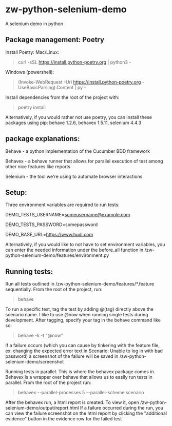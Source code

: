 # zw-python-selenium-demo
 A selenium demo in python
 
## Package management: Poetry
Install Poetry:
Mac/Linux:
> curl -sSL https://install.python-poetry.org | python3 -

Windows (powershell):
> (Invoke-WebRequest -Uri https://install.python-poetry.org -UseBasicParsing).Content | py -

Install dependencies from the root of the project with:
> poetry install

Alternatively, if you would rather not use poetry, you can install these packages using pip:
behave 1.2.6, 
behavex 1.5.11, 
selenium 4.4.3


## package explanations:
Behave - a python implementation of the Cucumber BDD framework

Behavex - a behave runner that allows for parallel execution of test among other nice features like reports

Selenium - the tool we're using to automate browser interactions



## Setup:
Three environment variables are required to run tests:

DEMO_TESTS_USERNAME=someusername@example.com

DEMO_TESTS_PASSWORD=somepassword

DEMO_BASE_URL=https://www.hudl.com 

Alternatively, if you would like to not have to set environment variables, you can enter the needed information under the before_all function in /zw-python-selenium-demo/features/environment.py



## Running tests:

Run all tests outlined in /zw-python-selenium-demo/features/*.feature sequentially. From the root of the project, run:

> behave

To run a specific test, tag the test by adding @(tag) directly above the scenario name. I like to use @now when running single tests during development. After tagging, specify your tag in the behave command like so:

> behave -k -t "@now"

If a failure occurs (which you can cause by tinkering with the feature file, ex: changing the expected error text in Scenario: Unable to log in with bad password) a screenshot of the failure will be saved in /zw-python-selenium-demo/screenshot

Running tests in parallel. This is where the behavex package comes in. Behavex is a wrapper over behave that allows us to easily run tests in parallel. From the root of the project run:

> behavex --parallel-processes 5 --parallel-scheme scenario

After the behavex run, a html report is created. To view it, open /zw-python-selenium-demo/output/report.html
If a failure occurred during  the run, you can view the failure screenshot on the html report by clicking the "additional evidence" button in the evidence row for the failed test 
